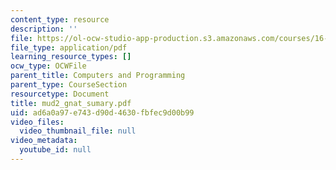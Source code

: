 ```yaml
---
content_type: resource
description: ''
file: https://ol-ocw-studio-app-production.s3.amazonaws.com/courses/16-01-unified-engineering-i-ii-iii-iv-fall-2005-spring-2006/ad6a0a97e743d90d4630fbfec9d00b99_mud2_gnat_sumary.pdf
file_type: application/pdf
learning_resource_types: []
ocw_type: OCWFile
parent_title: Computers and Programming
parent_type: CourseSection
resourcetype: Document
title: mud2_gnat_sumary.pdf
uid: ad6a0a97-e743-d90d-4630-fbfec9d00b99
video_files:
  video_thumbnail_file: null
video_metadata:
  youtube_id: null
---
```


